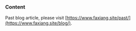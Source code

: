 ### Content
Past blog article, please visit [https://www.faxiang.site/past/](https://www.faxiang.site/blog/).
